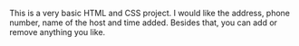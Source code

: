 This is a very basic HTML and CSS project.  I would like the address,
phone number, name of the host and time added.  Besides that,
you can add or remove anything you like.